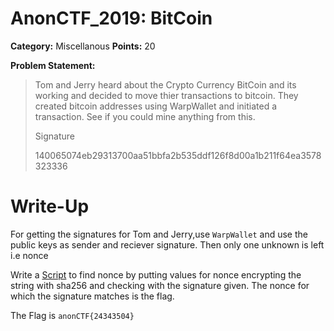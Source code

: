 # AnonCTF_2019: BitCoin

**Category:** Miscellanous
**Points:** 20

**Problem Statement:**

>Tom and Jerry heard about the Crypto Currency BitCoin and its working and decided to move thier transactions to bitcoin. They created bitcoin addresses using WarpWallet and initiated a transaction. See if you could mine anything from this.
>
>Signature
>
>140065074eb29313700aa51bbfa2b535ddf126f8d00a1b211f64ea3578323336

# Write-Up

For getting the signatures for Tom and Jerry,use `WarpWallet` and use the public keys as sender and reciever signature.
Then only one unknown is left i.e nonce

Write a [Script](Script.py) to find nonce by putting values for nonce encrypting the string with sha256 and checking with the signature given.
The nonce for which the signature matches is the flag.

The Flag is `anonCTF{24343504}`
